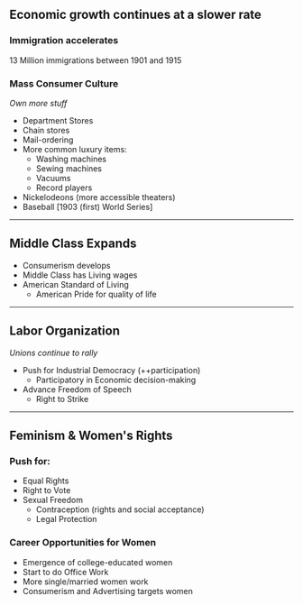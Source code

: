 ## Economic growth continues at a slower rate

### Immigration accelerates

13 Million immigrations between 1901 and 1915

### Mass Consumer Culture

*Own more stuff*

- Department Stores
- Chain stores
- Mail-ordering
- More common luxury items:
	- Washing machines
	- Sewing machines
	- Vacuums
	- Record players
- Nickelodeons (more accessible theaters)
- Baseball [1903 (first) World Series]

---

## Middle Class Expands

- Consumerism develops
- Middle Class has Living wages
- American Standard of Living
	- American Pride for quality of life

---

## Labor Organization

*Unions continue to rally*

- Push for Industrial Democracy (++participation)
	- Participatory in Economic decision-making
- Advance Freedom of Speech
	- Right to Strike

---

## Feminism & Women's Rights

### Push for:

- Equal Rights
- Right to Vote
- Sexual Freedom
	- Contraception (rights and social acceptance)
	- Legal Protection

### Career Opportunities for Women

- Emergence of college-educated women
- Start to do Office Work
- More single/married women work
- Consumerism and Advertising targets women